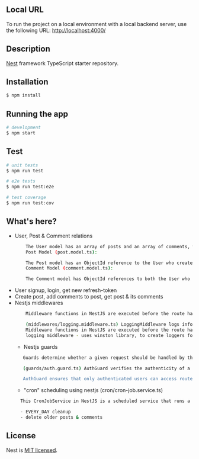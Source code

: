 ## Local URL

To run the project on a local environment with a local backend server, use the following URL: [http://localhost:4000/](http://localhost:4000/)

## Description

[Nest](https://github.com/nestjs/nest) framework TypeScript starter repository.

## Installation

```bash
$ npm install
```

## Running the app

```bash
# development
$ npm start
```

## Test

```bash
# unit tests
$ npm run test

# e2e tests
$ npm run test:e2e

# test coverage
$ npm run test:cov
```

## What's here?
- User, Post & Comment relations
    ```bash
        The User model has an array of posts and an array of comments, where each item in the array is an ObjectId referencing the corresponding Post or Comment document.
        Post Model (post.model.ts):

        The Post model has an ObjectId reference to the User who created the post.
        Comment Model (comment.model.ts):

        The Comment model has ObjectId references to both the User who made the comment and the Post on which the comment is made.
    ```
- User signup, login, get new refresh-token
- Create post, add comments to post, get post & its comments
- Nestjs middlewares
    ```bash
        Middleware functions in NestJS are executed before the route handler is called. They have access to the request and response objects and can perform actions such as logging, modifying the request or response, or terminating the request-response cycle.

        (middlewares/logging.middleware.ts) LoggingMiddleware logs information about each incoming request.
        Middleware functions in NestJS are executed before the route handler is called. They have access to the request and response objects and can perform actions such as logging, modifying the request or response, or terminating the request-response cycle.
        logging middleware - uses winston library, to create loggers for info, warn, error & generate log file based on the file size

    ```
    - Nestjs guards
     ```bash
        Guards determine whether a given request should be handled by the route handler. They are used for authentication, authorization, and input validation.

        (guards/auth.guard.ts) AuthGuard verifies the authenticity of a user's authentication token. It checks whether a JWT token is present in the request headers and if the token is valid

        AuthGuard ensures that only authenticated users can access routes

    ```
    - "cron" scheduling using nestjs (cron/cron-job.service.ts)
     ```bash
       This CronJobService in NestJS is a scheduled service that runs a cleanup job every day at midnight. It uses the @nestjs/schedule library for cron scheduling. The handleCron method is decorated with @Cron and specifies the cron expression for daily execution.

       - EVERY_DAY cleanup
	   - delete older posts & comments

    ```
## License

Nest is [MIT licensed](LICENSE).
